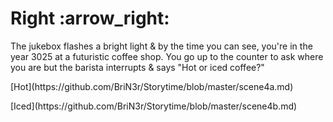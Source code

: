 <h1>Right :arrow_right:</h1>

<p>The jukebox flashes a bright light & by the time you can see, you're in the year 3025 at a futuristic coffee shop. You go up to the counter to ask where you are but the barista interrupts & says "Hot or iced coffee?"</p>

<p>[Hot](https://github.com/BriN3r/Storytime/blob/master/scene4a.md)</p>

<p>[Iced](https://github.com/BriN3r/Storytime/blob/master/scene4b.md)</p>